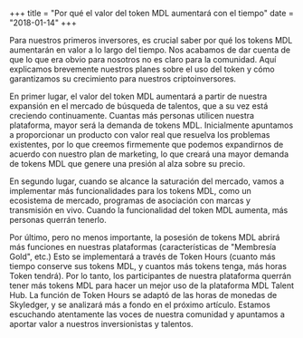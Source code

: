 +++
title = "Por qué el valor del token MDL aumentará con el tiempo"
date = "2018-01-14"
+++

Para nuestros primeros inversores, es crucial saber por qué los tokens MDL aumentarán en valor a lo largo del tiempo. Nos acabamos de dar cuenta de que lo que era obvio para nosotros no es claro para la comunidad. Aquí explicamos brevemente nuestros planes sobre el uso del token y cómo garantizamos su crecimiento para nuestros criptoinversores.

En primer lugar, el valor del token MDL aumentará a partir de nuestra expansión en el mercado de búsqueda de talentos, que a su vez está creciendo continuamente. Cuantas más personas utilicen nuestra plataforma, mayor será la demanda de tokens MDL. Inicialmente apuntamos a proporcionar un producto con valor real que resuelva los problemas existentes, por lo que creemos firmemente que podemos expandirnos de acuerdo con nuestro plan de marketing, lo que creará una mayor demanda de tokens MDL que genere una presión al alza sobre su precio.

En segundo lugar, cuando se alcance la saturación del mercado, vamos a implementar más funcionalidades para los tokens MDL, como un ecosistema de mercado, programas de asociación con marcas y transmisión en vivo. Cuando la funcionalidad del token MDL aumenta, más personas querrán tenerlo.

Por último, pero no menos importante, la posesión de tokens MDL abrirá más funciones en nuestras plataformas (características de "Membresía Gold", etc.) Esto se implementará a través de Token Hours (cuanto más tiempo conserve sus tokens MDL, y cuantos más tokens tenga, más horas Token tendrá). Por lo tanto, los participantes de nuestra plataforma querrán tener más tokens MDL para hacer un mejor uso de la plataforma MDL Talent Hub. La función de Token Hours se adaptó de las horas de monedas de Skyledger, y se analizará más a fondo en el próximo artículo.
Estamos escuchando atentamente las voces de nuestra comunidad y apuntamos a aportar valor a nuestros inversionistas y talentos.
